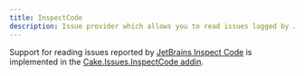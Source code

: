 ```yaml
---
title: InspectCode
description: Issue provider which allows you to read issues logged by JetBrains Inspect Code.
---
```


Support for reading issues reported by [JetBrains Inspect Code](https://www.jetbrains.com/help/resharper/2017.1/InspectCode.html)
is implemented in the [Cake.Issues.InspectCode addin](https://www.nuget.org/packages/Cake.Issues.InspectCode).
